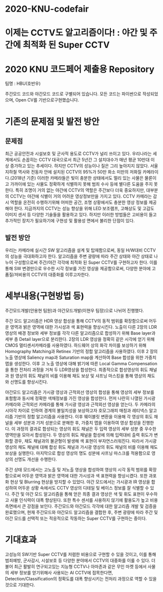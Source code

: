 # 2020-KNU-codefair  
# 이제는 CCTV도 알고리즘이다! : 야간 및 주간에 최적화 된 Super CCTV 
# 2020 KNU 코드페어 제출용 Repository
팀명 : HBU(호반우)

주간모드 코드와 야간모드 코드로 구별되어 있습니다.
모든 코드는 파이썬으로 작성되었으며, Open CV를 기반으로구현했습니다.




# 기존의 문제점 및 발전 방안

## 문제점 
 최근 공공안전과 시설보호 및 군사적 용도로 CCTV가 널리 쓰이고 있다. 우리나라는 세계에서도 손꼽히는 CCTV 대국으로서 최근 5년간 그 설치대수가 매년 평균 10만대 이상 증가하고 있는 추세이다. 하지만 CCTV의 성능이나 질은 그리 높아지지 않았다. 서울지하철 역사와 전동차 안에 설치된 CCTV의 95%가 50만 화소 미만의 저화질 카메라이다.(2018년 기준) 
 이러한 카메라들은 빛이 충분한 상태에서도 멀리 있는 사물은 물론이고 가까이에 있는 사물도 정확하게 식별하지 못해 범죄 수사 등에 별다른 도움을 주지 못한다. 특히 조명이 거의 없는 야간에 CCTV의 역할은 주간보다 더욱 중요하지만, 대부분의 CCTV는 야간에 식별이 거의 어려운 영상정보만을 가지고 있다. 
 CCTV 카메라는 감시 역할을 온전히 수행하기위해 어떠한 공간, 조명 상황에서도 충분한 영상 정보를 제공해야 한다. 지금까지의 CCTV는 성능 향상을 위해 LED 보조램프, 고해상도 및 고감도 이미지 센서 등 다양한 기술들을 활용하고 있다. 하지만 이러한 방법들은 고비용이 들고 추가적인 장치가 필요하기에 구현성 및 활용성 면에서 불리한 단점이 있다. 

## 발전 방안 
 우리는 카메라에 실시간 SW 알고리즘을 설계 및 탑재함으로써, 동일 H/W대비 CCTV의 성능을 극대화하고자 한다. 알고리즘을 주변 광량에 따라 주간 상태와 야간 상태로 나누어 구성함으로써 주간/야간 각각에 최적화 된 Super CCTV를 구현하고자 한다. 이를 통해 SW 변경만으로 우수한 시각 정보를 가진 영상을 제공함으로써, 다양한 분야에 고품질/저비용의 CCTV의 대중화를 이루고자한다.





# 세부내용(구현방법 등)
 주간모드개발(안용현 팀원)과 야간모드개발(이현우 팀장)으로 나뉘어 진행했다. 
 
 주간 모드 알고리즘은 HDR 영상 합성을 통해 CCTV의 동적 범위를 확장함으로써 어두운 영역과 밝은 영역에 대한 가시성과 색 표현력을 향상시킨다. 노출이 다른 2장의 LDR 영상의 배경 정보와 세부 정보를 각각 다른 알고리즘으로 합성하기 위해 Base layer과 세부 층 Detail layer으로 분리한다. 2장의 LDR 영상을 정확히 같은 시각에 얻기 위해 CMOS 멀티센서카메라를 사용하였다. 하드웨어 상의 화각 차이를 보상하기 위해Homography Matching과 Retinex 기반의 정합 알고리즘을 사용하였다. 이후 2 장의 노출 영상에 Saliency map과 Saturation map을 계산하여 Base 합성을 위한 가중치 맵을 생성한다. 이후 고 노출 영상에 대해 밝기에 따른 Local Gamma Compensation을 통한 전처리 과정을 거쳐 두 LDR영상을 합성한다. 최종적으로 합성영상의 휘도 채널과 원 영상의 휘도 채널의 비를 이용해 채도 보상 및 샤프닝 마스킹을 통해 영상의 채도와 선명도를 향상시킨다.
        
 야간모드 알고리즘은 가시광 영상과 근적외선 영상의 합성을 통해 영상의 세부 정보를 포함함과 동시에 정확한 색채정보를 가진 영상을 합성한다. 먼저 나란히 나열된 가시광 카메라와 근적외선 카메라를 통해 가시광 영상과 근적외선 영상을 얻는다. 두 카메라의 시야각 차이로 인하여 경계의 불일치성을 보상하고자 호모그래피 매칭과 레티넥스 알고리즘 기반의 정합 알고리즘을 사용한다.
이후 웨이블릿 변환을 이용해 각 영상의 휘도 채널을 세부 성분과 기저 성분으로 분해한 후, 가중치 맵을 이용하여 영상 합성을 진행한다. 이 과정의 결과로 합성되는 영상의 휘도 채널은 두 입력 영상의 세부 성분 중 우수한 영역만을 모아서 합성된다.
두 영상의 휘도 채널을 합성에 의해 입력대비 출력 휘도가 변화할 경우, 채도 채널과의 불균형이 발생해 색 표현이 부자연스러워진다. 따라서 가시광 영상의 채도 채널에 대해 합성 휘도 채널과 가시광 영상의 휘도 채널의 비를 이용해 채도 보상을 실행한다. 마지막으로 합성 영상의 명도 성분에 샤프닝 마스크를 적용함으로 영상의 선명도 개선을 수행한다.

 주간 상태 모드에서는 고노출 및 저노출 영상을 합성하여 영상의 시각 동적 범위를 확장함으로써 어두운 영역과 밝은 영역에 대한 가시성과 색 표현력을 향상시켰다. 또한 과포화 현상 및 Blurring 현상을 방지할 수 있었다. 야간 모드에서는 가시광과 IR 영상을 합성하여 어두운 상황 속에서도 CCTV 영상의 디테일 및 베이스 정보를 잘 식별할 수 있다. 주간 및 야간 모드 알고리즘을 통해 얻은 최종 결과 영상은 색 및 휘도 표현이 우수하고 사물 인식력이 대폭 향상된다. 또한 특수 센서를 사용하지 않기에 활용도가 높고 비용 측면에서 큰 강점을 보인다.  주간모드와 야간모드 각각에 대한 알고리즘 개발 및 검증을 완료했으며, 현재 주간모드와 야간모드 알고리즘을 결합한 후, 주변 광량에 따라 주간 및 야간 모드를 선택적 또는 적응적으로 작동하는 Super CCTV를 구현하는 중이다.


# 기대효과

고성능의 SW기반 Super CCTV를 저렴한 비용으로 구현할 수 있을 것이고, 이를 통해 범죄예방, 군사감시, 시설보호 등 다양한 분야에서 CCTV의 대중화를 이룰 수 있다. 더불어 최근 활발히 연구되고있는 지능형 CCTV나 아마존과 같은 무인 마켓 등에서 사물의 세부 정보를 얻기위해사 사용되는 AI CCTV에 접목한다면, Detection/Classification의 정확도를 대폭 향상시키는 전처리 과정으로 역할 수 있을 것으로 기대한다.
